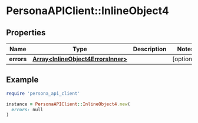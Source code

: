 # PersonaAPIClient::InlineObject4

## Properties

| Name | Type | Description | Notes |
| ---- | ---- | ----------- | ----- |
| **errors** | [**Array&lt;InlineObject4ErrorsInner&gt;**](InlineObject4ErrorsInner.md) |  | [optional] |

## Example

```ruby
require 'persona_api_client'

instance = PersonaAPIClient::InlineObject4.new(
  errors: null
)
```

